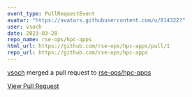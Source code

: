 ```yaml
---
event_type: PullRequestEvent
avatar: "https://avatars.githubusercontent.com/u/814322?"
user: vsoch
date: 2023-03-28
repo_name: rse-ops/hpc-apps
html_url: https://github.com/rse-ops/hpc-apps/pull/1
repo_url: https://github.com/rse-ops/hpc-apps
---
```


<a href='https://github.com/vsoch' target='_blank'>vsoch</a> merged a pull request to <a href='https://github.com/rse-ops/hpc-apps' target='_blank'>rse-ops/hpc-apps</a>

<a href='https://github.com/rse-ops/hpc-apps/pull/1' target='_blank'>View Pull Request</a>